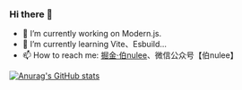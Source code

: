 ### Hi there 👋

- 🔭 I’m currently working on Modern.js.
- 🌱 I’m currently learning Vite、Esbuild... 
- 📫 How to reach me: [掘金·伯nulee](https://juejin.cn/user/2277843824292183)、微信公众号【伯nulee】


[![Anurag's GitHub stats](https://github-readme-stats.vercel.app/api?username=ohlyf)](https://github.com/anuraghazra/github-readme-stats)
